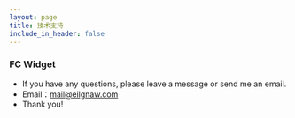 ```yaml
---
layout: page
title: 技术支持
include_in_header: false
---
```



### FC Widget
- If you have any questions, please leave a message or send me an email.
- Email：mail@eilgnaw.com
- Thank you!
